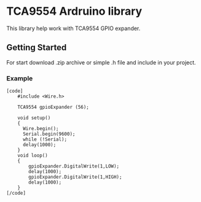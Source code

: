 # TCA9554 Ardruino library
This library help work with TCA9554 GPIO expander.
## Getting Started
For start download .zip archive or simple .h file and include in your project.
### Example
```
[code]
    #include <Wire.h>

    TCA9554 gpioExpander (56);
    
    void setup()
    {
      Wire.begin();
      Serial.begin(9600);
      while (!Serial);
      delay(1000);
    }
    void loop()
    {
        gpioExpander.DigitalWrite(1,LOW);
        delay(1000);
        gpioExpander.DigitalWrite(1,HIGH);
        delay(1000);      
    }
[/code]
```
